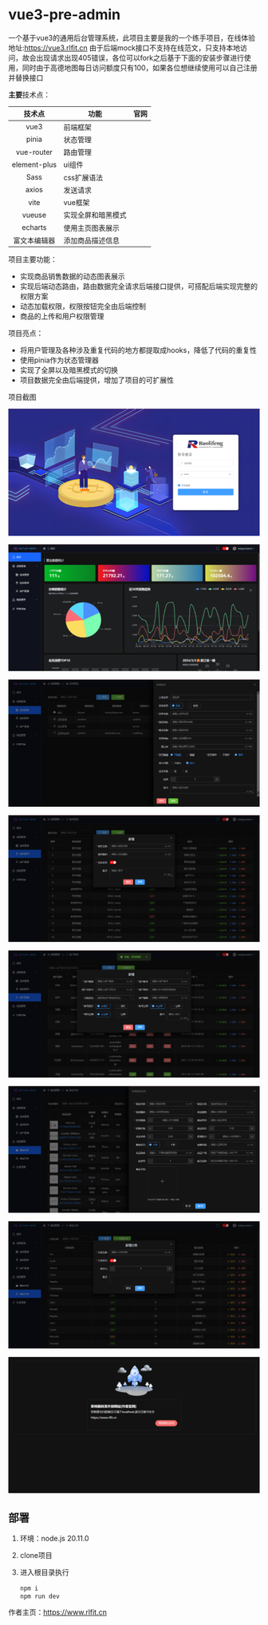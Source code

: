 # vue3-pre-admin

一个基于vue3的通用后台管理系统，此项目主要是我的一个练手项目，在线体验地址:https://vue3.rlfit.cn
由于后端mock接口不支持在线范文，只支持本地访问，故会出现请求出现405错误，各位可以fork之后基于下面的安装步骤进行使用，同时由于高德地图每日访问额度只有100，如果各位想继续使用可以自己注册并替换接口

**主要**技术点：

|    技术点    | 功能               | 官网 |
| :----------: | ------------------ | ---- |
|     vue3     | 前端框架           |      |
|    pinia     | 状态管理           |      |
|  vue-router  | 路由管理           |      |
| element-plus | ui组件             |      |
|     Sass     | css扩展语法        |      |
|    axios     | 发送请求           |      |
|     vite     | vue框架            |      |
|    vueuse    | 实现全屏和暗黑模式 |      |
|   echarts    | 使用主页图表展示   |      |
| 富文本编辑器 | 添加商品描述信息   |      |

项目主要功能：

- 实现商品销售数据的动态图表展示
- 实现后端动态路由，路由数据完全请求后端接口提供，可搭配后端实现完整的权限方案
- 动态加载权限，权限按钮完全由后端控制
- 商品的上传和用户权限管理

项目亮点：

- 将用户管理及各种涉及重复代码的地方都提取成hooks，降低了代码的重复性
- 使用pinia作为状态管理器
- 实现了全屏以及暗黑模式的切换
- 项目数据完全由后端提供，增加了项目的可扩展性

项目截图

![Snipaste_2024-03-03_18-51-06](./src/assets/introduce/Snipaste_2024-03-03_18-51-06.png)

![Snipaste_2024-03-03_18-48-05](./src/assets/introduce/Snipaste_2024-03-03_18-48-05.png)

![Snipaste_2024-03-03_18-50-20](./src/assets/introduce/Snipaste_2024-03-03_18-50-20.png)

![Snipaste_2024-03-03_18-50-27](./src/assets/introduce/Snipaste_2024-03-03_18-50-27.png)

![Snipaste_2024-03-03_18-50-35](./src/assets/introduce/Snipaste_2024-03-03_18-50-35.png)

![Snipaste_2024-03-03_18-50-42](./src/assets/introduce/Snipaste_2024-03-03_18-50-42.png)

![Snipaste_2024-03-03_18-50-49](./src/assets/introduce/Snipaste_2024-03-03_18-50-49.png)

![Snipaste_2024-03-03_18-50-58](./src/assets/introduce/Snipaste_2024-03-03_18-50-58.png)

## 部署

1. 环境：node.js 20.11.0

2. clone项目 

3. 进入根目录执行

   ```shell
   npm i
   npm run dev
   ```

作者主页：https://www.rlfit.cn
   
